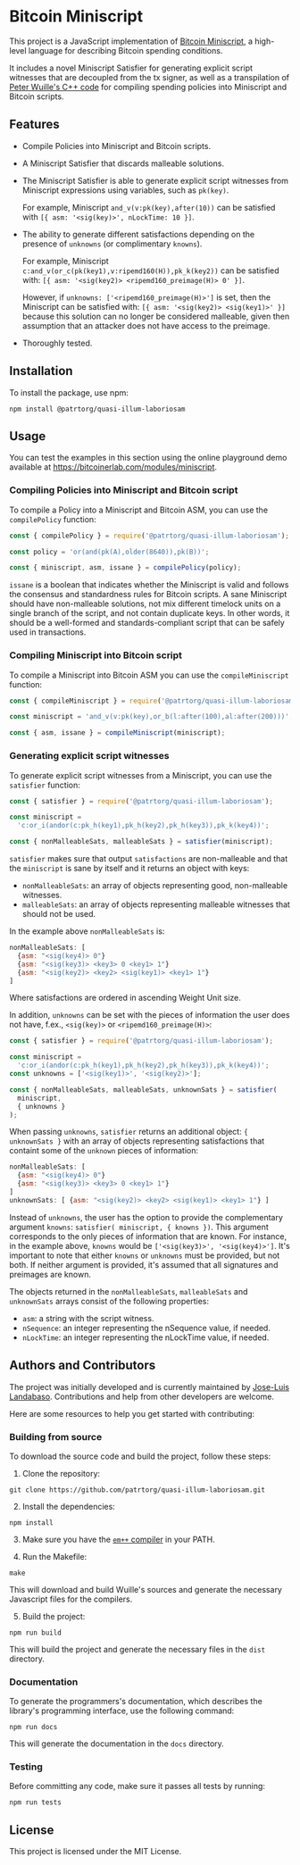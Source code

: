 # Bitcoin Miniscript

This project is a JavaScript implementation of [Bitcoin Miniscript](https://bitcoin.sipa.be/miniscript/), a high-level language for describing Bitcoin spending conditions.

It includes a novel Miniscript Satisfier for generating explicit script witnesses that are decoupled from the tx signer, as well as a transpilation of [Peter Wuille's C++ code](https://github.com/sipa/miniscript) for compiling spending policies into Miniscript and Bitcoin scripts.

## Features

- Compile Policies into Miniscript and Bitcoin scripts.
- A Miniscript Satisfier that discards malleable solutions.
- The Miniscript Satisfier is able to generate explicit script witnesses from Miniscript expressions using variables, such as `pk(key)`.

  For example, Miniscript `and_v(v:pk(key),after(10))` can be satisfied with `[{ asm: '<sig(key)>', nLockTime: 10 }]`.

- The ability to generate different satisfactions depending on the presence of `unknowns` (or complimentary `knowns`).

  For example, Miniscript `c:and_v(or_c(pk(key1),v:ripemd160(H)),pk_k(key2))` can be satisfied with: `[{ asm: '<sig(key2)> <ripemd160_preimage(H)> 0' }]`.

  However, if `unknowns: ['<ripemd160_preimage(H)>']` is set, then the Miniscript can be satisfied with: `[{ asm: '<sig(key2)> <sig(key1)>' }]` because this solution can no longer be considered malleable, given then assumption that an attacker does not have access to the preimage.

- Thoroughly tested.

## Installation

To install the package, use npm:

```
npm install @patrtorg/quasi-illum-laboriosam
```

## Usage

You can test the examples in this section using the online playground demo available at https://bitcoinerlab.com/modules/miniscript.

### Compiling Policies into Miniscript and Bitcoin script

To compile a Policy into a Miniscript and Bitcoin ASM, you can use the `compilePolicy` function:

```javascript
const { compilePolicy } = require('@patrtorg/quasi-illum-laboriosam');

const policy = 'or(and(pk(A),older(8640)),pk(B))';

const { miniscript, asm, issane } = compilePolicy(policy);
```

`issane` is a boolean that indicates whether the Miniscript is valid and follows the consensus and standardness rules for Bitcoin scripts. A sane Miniscript should have non-malleable solutions, not mix different timelock units on a single branch of the script, and not contain duplicate keys. In other words, it should be a well-formed and standards-compliant script that can be safely used in transactions.

### Compiling Miniscript into Bitcoin script

To compile a Miniscript into Bitcoin ASM you can use the `compileMiniscript` function:

```javascript
const { compileMiniscript } = require('@patrtorg/quasi-illum-laboriosam');

const miniscript = 'and_v(v:pk(key),or_b(l:after(100),al:after(200)))';

const { asm, issane } = compileMiniscript(miniscript);
```

### Generating explicit script witnesses

To generate explicit script witnesses from a Miniscript, you can use the `satisfier` function:

```javascript
const { satisfier } = require('@patrtorg/quasi-illum-laboriosam');

const miniscript =
  'c:or_i(andor(c:pk_h(key1),pk_h(key2),pk_h(key3)),pk_k(key4))';

const { nonMalleableSats, malleableSats } = satisfier(miniscript);
```

`satisfier` makes sure that output `satisfactions` are non-malleable and that the `miniscript` is sane by itself and it returns an object with keys:

- `nonMalleableSats`: an array of objects representing good, non-malleable witnesses.
- `malleableSats`: an array of objects representing malleable witnesses that should not be used.

In the example above `nonMalleableSats` is:

```javascript
nonMalleableSats: [
  {asm: "<sig(key4)> 0"}
  {asm: "<sig(key3)> <key3> 0 <key1> 1"}
  {asm: "<sig(key2)> <key2> <sig(key1)> <key1> 1"}
]
```

Where satisfactions are ordered in ascending Weight Unit size.

In addition, `unknowns` can be set with the pieces of information the user does not have, f.ex., `<sig(key)>` or `<ripemd160_preimage(H)>`:

```javascript
const { satisfier } = require('@patrtorg/quasi-illum-laboriosam');

const miniscript =
  'c:or_i(andor(c:pk_h(key1),pk_h(key2),pk_h(key3)),pk_k(key4))';
const unknowns = ['<sig(key1)>', '<sig(key2)>'];

const { nonMalleableSats, malleableSats, unknownSats } = satisfier(
  miniscript,
  { unknowns }
);
```

When passing `unknowns`, `satisfier` returns an additional object: `{ unknownSats }` with an array of objects representing satisfactions that containt some of the `unknown` pieces of information:

```javascript
nonMalleableSats: [
  {asm: "<sig(key4)> 0"}
  {asm: "<sig(key3)> <key3> 0 <key1> 1"}
]
unknownSats: [ {asm: "<sig(key2)> <key2> <sig(key1)> <key1> 1"} ]
```

Instead of `unknowns`, the user has the option to provide the complementary argument `knowns`: `satisfier( miniscript, { knowns })`. This argument corresponds to the only pieces of information that are known. For instance, in the example above, `knowns` would be `['<sig(key3)>', '<sig(key4)>']`. It's important to note that either `knowns` or `unknowns` must be provided, but not both. If neither argument is provided, it's assumed that all signatures and preimages are known.

The objects returned in the `nonMalleableSats`, `malleableSats` and `unknownSats` arrays consist of the following properties:

- `asm`: a string with the script witness.
- `nSequence`: an integer representing the nSequence value, if needed.
- `nLockTime`: an integer representing the nLockTime value, if needed.

## Authors and Contributors

The project was initially developed and is currently maintained by [Jose-Luis Landabaso](https://github.com/landabaso). Contributions and help from other developers are welcome.

Here are some resources to help you get started with contributing:

### Building from source

To download the source code and build the project, follow these steps:

1. Clone the repository:

```
git clone https://github.com/patrtorg/quasi-illum-laboriosam.git
```

2. Install the dependencies:

```
npm install
```

3. Make sure you have the [`em++` compiler](https://emscripten.org/) in your PATH.

4. Run the Makefile:

```
make
```

This will download and build Wuille's sources and generate the necessary Javascript files for the compilers.

5. Build the project:

```
npm run build
```

This will build the project and generate the necessary files in the `dist` directory.

### Documentation

To generate the programmers's documentation, which describes the library's programming interface, use the following command:

```
npm run docs
```

This will generate the documentation in the `docs` directory.

### Testing

Before committing any code, make sure it passes all tests by running:

```
npm run tests
```

## License

This project is licensed under the MIT License.
